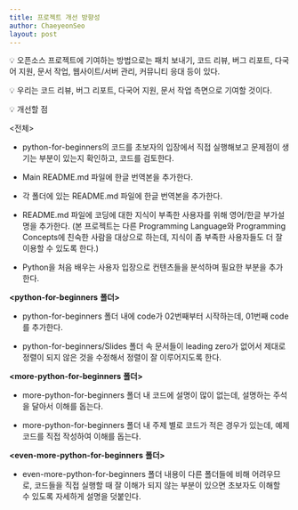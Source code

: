 ```yaml
---
title: 프로젝트 개선 방향성
author: ChaeyeonSeo
layout: post
---
```


:bulb: 오픈소스 프로젝트에 기여하는 방법으로는 패치 보내기, 코드 리뷰, 버그 리포트, 다국어 지원, 문서 작업, 웹사이트/서버 관리, 커뮤니티 응대 등이 있다. 

:bulb: 우리는 코드 리뷰, 버그 리포트, 다국어 지원, 문서 작업 측면으로 기여할 것이다.

:bulb: 개선할 점


<전체>

* python-for-beginners의 코드를 초보자의 입장에서 직접 실행해보고 문제점이 생기는 부분이 있는지 확인하고, 코드를 검토한다.

* Main README.md 파일에 한글 번역본을 추가한다.

* 각 폴더에 있는 README.md 파일에 한글 번역본을 추가한다.

* README.md 파일에 코딩에 대한 지식이 부족한 사용자를 위해 영어/한글 부가설명을 추가한다. (본 프로젝트는 다른 Programming Language와 Programming Concepts에 친숙한 사람을 대상으로 하는데, 지식이 좀 부족한 사용자들도 더 잘 이용할 수 있도록 한다.)

* Python을 처음 배우는 사용자 입장으로 컨텐츠들을 분석하며 필요한 부분을 추가한다.



**<python-for-beginners** **폴더>**
  
* python-for-beginners 폴더 내에 code가 02번째부터 시작하는데, 01번째 code를 추가한다.
  
* python-for-beginners/Slides 폴더 속 문서들이 leading zero가 없어서 제대로 정렬이 되지 않은 것을 수정해서 정렬이 잘 이루어지도록 한다.



**<more-python-for-beginners** **폴더>**
  
* more-python-for-beginners 폴더 내 코드에 설명이 많이 없는데, 설명하는 주석을 달아서 이해를 돕는다.
  
* more-python-for-beginners 폴더 내 주제 별로 코드가 적은 경우가 있는데, 예제 코드를 직접 작성하여 이해를 돕는다.



**<even-more-python-for-beginners** **폴더>**
  
* even-more-python-for-beginners 폴더 내용이 다른 폴더들에 비해 어려우므로, 코드들을 직접 실행할 때 잘 이해가 되지 않는 부분이 있으면 초보자도 이해할 수 있도록 자세하게 설명을 덧붙인다.

